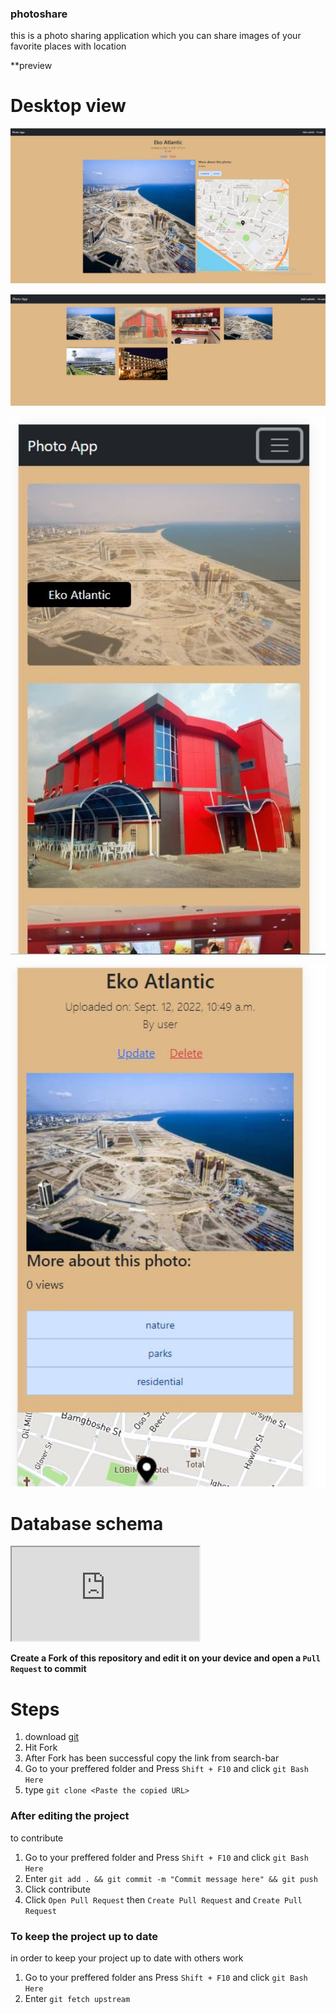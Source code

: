 ### photoshare
this is a photo sharing application which you can share images of your favorite places with location

**preview
# Desktop view

<p align="center">
  <img src="https://github.com/enyene/photoshare/blob/main/files/photo1.JPG?raw=true" width="550" title="hover text">
</p>
<p align="center">
  <img src="https://github.com/enyene/photoshare/blob/main/files/des.JPG?raw=true" width="550" title="hover text">
</p>
<p align="center">
  <img src="https://github.com/enyene/photoshare/blob/main/files/mobile%20view.JPG?raw=true" width="550" title="hover text">
</p>
<p align="center">
  <img src="https://github.com/enyene/photoshare/blob/main/files/mobile%20view2.JPG?raw=true" width="550" title="hover text">
</p>

# Database schema 
<iframe title="Embedded DrawSQL IFrame"  src="https://drawsql.app/teams/ienyene/diagrams/photoshare/embed"></iframe>



**Create a Fork of this repository and edit it on your device and open a ``Pull Request`` to commit**

# Steps
1. download [git](https://git-scm.com/downloads) 
2. Hit Fork 
3. After Fork has been successful copy the link from search-bar
4. Go to your preffered folder and Press ``Shift + F10`` and click ``git Bash Here``
5. type ``git clone <Paste the copied URL> ``


### **After editing the project**
to contribute
1. Go to your preffered folder and Press ``Shift + F10`` and click ``git Bash Here``
2. Enter ``git add . && git commit -m "Commit message here" && git push``
3. Click contribute 
4. Click ``Open Pull Request`` then ``Create Pull Request`` and ``Create Pull Request``

### **To keep the project up to date**
in order to keep your project up to date with others work
1. Go to your preffered folder ans Press ``Shift + F10`` and click ``git Bash Here``
3. Enter ``git fetch upstream``
